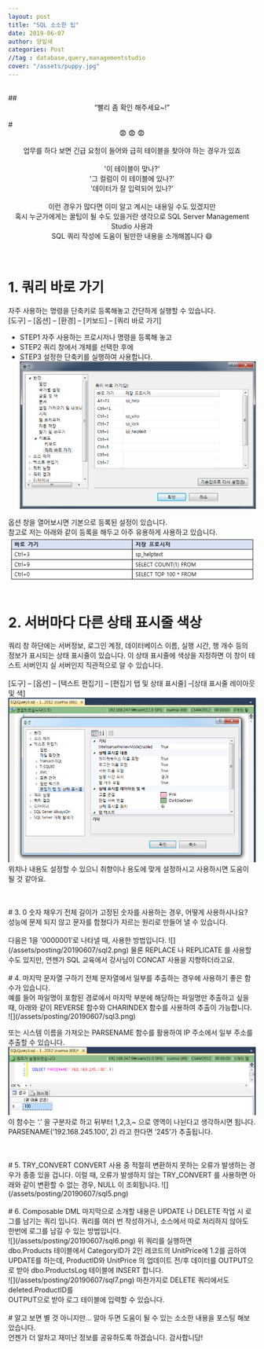 ```yaml
---
layout: post
title: "SQL 소소한 팁"
date: 2019-06-07
author: 양잎새
categories: Post
//tag : database,query,managementstudio
cover: "/assets/puppy.jpg"
---
```

<br>
## <center>“빨리 좀 확인 해주세요~!”</center>
<br>
# <center>😨 😨 😨</center>
<br>
<center>업무를 하다 보면 긴급 요청이 들어와 급히 테이블을 찾아야 하는 경우가 있죠</center>
<br>
<center>'이 테이블이 맞나?'</center>
<center>'그 컬럼이 이 테이블에 있나?'</center>
<center>'데이터가 잘 입력되어 있나?'</center>
<br>
<center>이런 경우가 많다면 이미 알고 계시는 내용일 수도 있겠지만</center>
<center>혹시 누군가에게는 꿀팁이 될 수도 있을거란 생각으로 SQL Server Management Studio 사용과</center>
<center>SQL 쿼리 작성에 도움이 될만한 내용을 소개해봅니다 😄</center>
<br>
<br>

# 1. 쿼리 바로 가기
자주 사용하는 명령을 단축키로 등록해놓고 간단하게 실행할 수 있습니다.<br>
[도구] – [옵션] – [환경] – [키보드] – [쿼리 바로 가기]
- STEP1 자주 사용하는 프로시저나 명령을 등록해 놓고
- STEP2 쿼리 창에서 개체를 선택한 후에 
- STEP3 설정한 단축키를 실행하여 사용합니다.
![](/assets/posting/20190607/sql0.png)

옵션 창을 열어보시면 기본으로 등록된 설정이 있습니다.<br> 
참고로 저는 아래와 같이 등록을 해두고 아주 유용하게 사용하고 있습니다.
![](/assets/posting/20190607/sql8.png)
<br>
<br>

# 2. 서버마다 다른 상태 표시줄 색상
쿼리 창 하단에는 서버정보, 로그인 계정, 데이터베이스 이름, 실행 시간, 행 개수 등의 정보가 표시되는 상태 표시줄이 있습니다. 이 상태 표시줄에 색상을 지정하면 이 창이 테스트 서버인지 실 서버인지 직관적으로 알 수 있습니다.
<br>
<br>
[도구] – [옵션] – [텍스트 편집기] – [편집기 탭 및 상태 표시줄] –[상태 표시줄 레이아웃 및 색]
![](/assets/posting/20190607/sql1.png)
위치나 내용도 설정할 수 있으니 취향이나 용도에 맞게 설정하시고 사용하시면 도움이 될 것 같아요.
	
<br>
<br>
# 3. 0 숫자 채우기
전체 길이가 고정된 숫자를 사용하는 경우, 어떻게 사용하시나요? 성능에 문제 되지 않고 문자를 합쳤다가 자르는 원리로 만들어 낼 수 있습니다.<br>
<br>
다음은 1을 ‘0000001’로 나타낼 때, 사용한 방법입니다.
![](/assets/posting/20190607/sql2.png)
물론 REPLACE 나 REPLICATE 를 사용할 수도 있지만, 언젠가 SQL 교육에서 강사님이 CONCAT 사용을 지향하더라고요.

<br>
<br>
# 4. 마지막 문자열 구하기
전체 문자열에서 일부를 추출하는 경우에 사용하기 좋은 함수가 있습니다.<br>
예를 들어 파일명이 포함된 경로에서 마지막 부분에 해당하는 파일명만 추출하고 싶을 때, 아래와 같이 REVERSE 함수와 CHARINDEX 함수를 사용하여 추출이 가능합니다.
![](/assets/posting/20190607/sql3.png)

또는 시스템 이름을 가져오는 PARSENAME 함수를 활용하여 IP 주소에서 일부 주소를 추출할 수 있습니다.<br>
![](/assets/posting/20190607/sql4.png)
이 함수는 ‘.’ 을 구분자로 하고 뒤부터 1,2,3,~ 으로 영역이 나뉜다고 생각하시면 됩니다. PARSENAME(‘192.168.245.100’, 2) 라고 한다면 ‘245’가 추출됩니다.

<br>
<br>
# 5. TRY_CONVERT
CONVERT 사용 중 적절히 변환하지 못하는 오류가 발생하는 경우가 종종 있을 겁니다. 이럴 때, 오류가 발생하지 않는 TRY_CONVERT 를 사용하면 아래와 같이 변환할 수 없는 경우, NULL 이 조회됩니다. 
![](/assets/posting/20190607/sql5.png)

<br>
<br>
# 6. Composable DML
마지막으로 소개할 내용은 UPDATE 나 DELETE 작업 시 로그를 남기는 쿼리 입니다. 쿼리를 여러 번 작성하거나, 소스에서 따로 처리하지 않아도 한번에 로그를 남길 수 있는 방법입니다.
<br>
![](/assets/posting/20190607/sql6.png)
위 쿼리를 실행하면<br>
dbo.Products 테이블에서 CategoryID가 2인 레코드의 UnitPrice에 1.2를 곱하여 UPDATE를 하는데, ProductID와 UnitPrice 의 업데이트 전/후 데이터를 OUTPUT으로 받아 dbo.ProductsLog 테이블에 INSERT 합니다.
<br>
![](/assets/posting/20190607/sql7.png) 
마찬가지로 DELETE 쿼리에서도 deleted.ProductID를
<br>OUTPUT으로 받아 로그 테이블에 입력할 수 있습니다.
<br>
<br>
# 알고 보면 별 것 아니지만...
알아 두면 도움이 될 수 있는 소소한 내용을 포스팅 해보았습니다.<br>
언젠가 더 알차고 재미난 정보를 공유하도록 하겠습니다. 감사합니당!
